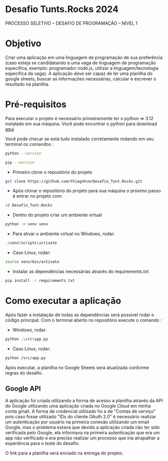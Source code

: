 # Desafio Tunts.Rocks 2024
PROCESSO SELETIVO – DESAFIO DE PROGRAMAÇÃO – NÍVEL 1 

# Objetivo
Criar uma aplicação em uma linguagem de programação de sua preferência (caso esteja se  candidatando a 
uma vaga de linguagem de programação específica, exemplo: programador  node.js, utilizar a linguagem/tecnologia 
específica da vaga). A aplicação deve ser capaz de ler  uma planilha do google sheets, buscar as informações 
necessárias, calcular e escrever o  resultado na planilha. 

# Pré-requisitos
Para executar o projeto é necessário primeiramente ter o python => 3.12 instalado em sua máquina. Você pode encontrar 
o python para download [aqui](https://www.python.org/downloads/) 

Você pode checar se está tudo instalado corretamente rodando em seu terminal os comandos :

``` bash
python --version
```

```bash
pip --version
```

- Primeiro clone o repositório do projeto

```bash
git clone https://github.com/thiagohcm/Desafio_Tunt.Rocks.git
```

- Após clonar o repositório do projeto para sua máquina o próximo passo é entrar no projeto com:

```bash
cd Desafio_Tunt.Rocks
```

- Dentro do projeto criar um ambiente virtual

```bash
python -m venv venv
```

- Para ativar o ambiente virtual no Windows, rodar:

```bash
.\venv\Scripts\activate
```

- Caso Linux, rodar:

```bash
source venv/bin/activate
```

- Instalar as dependências necessárias através do requirements.txt

```bash
pip install -r requirements.txt
```

# Como executar a aplicação 

Após fazer a instalação de todas as dependências será possível rodar o código principal. 
Com o terminal aberto no repositório execute o comando :

- Windows, rodar:
```bash
python .\src\app.py 
```
- Caso Linux, rodar:
```bash
python /src/app.py 
```
Após executar, a planilha no Google Sheets será atualizada conforme regras do desafio.

## Google API

A aplicação foi criada utilizando a forma de acesso a planilha através da API do Google utilizando uma aplicação criada
no Google Cloud em minha conta gmail. A forma de credencial utilizado foi a de "Contas de serviço" pois caso fosse utilizado
"IDs do cliente OAuth 2.0" é necessário realizar um autenticação por usuário na primeira conexão utilizando um email 
Google, mas o problema estava que devido a aplicação criada não ter sido verificada pelo Google, ela informava na 
primeira autenticação que era um app não verificado e era preciso realizar um processo que iria atrapalhar a experiência
para o teste do desafio.  


O link para a planilha será enviado na entrega do projeto.